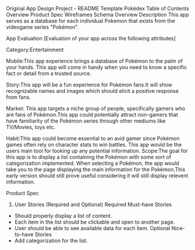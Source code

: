 Original App Design Project - README Template
Pokédex
Table of Contents
Overview
Product Spec
Wireframes
Schema
Overview
Description
This app serves as a database for each individual Pokemon that exists from the videogame series "Pokémon".

App Evaluation
[Evaluation of your app across the following attributes]

Category:Entertainment

Mobile:This app experience brings a database of Pokémon to the palm of your hands. This app will come in handy when you need to know a specific fact or detail from a trusted source.

Story:This app will be a fun experience for Pokémon fans.It will show recognizable names and images which should elicit a positive response from fans.

Market: This app targets a niche group of people, specifically gamers who are fans of Pokémon.This app could potentially attract non-gamers that have familiarity of the Pokémon series through other mediums like TV/Movies, toys etc.

Habit:This app could become essential to an avid gamer since Pokémon games often rely on character stats to win battles. This app would be the users main tool for looking up any potential information.
Scope:The goal for this app is to display a list containing the Pokémon with some sort of categorization implemented. When selecting a Pokémon, the app would take you to the page displaying the main information for the Pokémon.This early version should still prove useful considering it will still display relevent information.

Product Spec
1. User Stories (Required and Optional)
Required Must-have Stories
- Should properly display a list of content.
- Each item in the list should be clickable and open to another page.
- User should be able to see available data for each item.
Optional Nice-to-have Stories
- Add categorization for the list.

